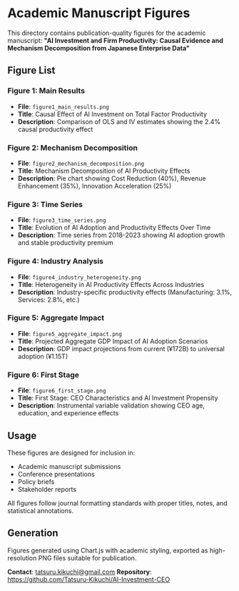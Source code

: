 # Academic Manuscript Figures

This directory contains publication-quality figures for the academic manuscript:
**"AI Investment and Firm Productivity: Causal Evidence and Mechanism Decomposition from Japanese Enterprise Data"**

## Figure List

### Figure 1: Main Results
- **File**: `figure1_main_results.png`
- **Title**: Causal Effect of AI Investment on Total Factor Productivity
- **Description**: Comparison of OLS and IV estimates showing the 2.4% causal productivity effect

### Figure 2: Mechanism Decomposition  
- **File**: `figure2_mechanism_decomposition.png`
- **Title**: Mechanism Decomposition of AI Productivity Effects
- **Description**: Pie chart showing Cost Reduction (40%), Revenue Enhancement (35%), Innovation Acceleration (25%)

### Figure 3: Time Series
- **File**: `figure3_time_series.png`
- **Title**: Evolution of AI Adoption and Productivity Effects Over Time
- **Description**: Time series from 2018-2023 showing AI adoption growth and stable productivity premium

### Figure 4: Industry Analysis
- **File**: `figure4_industry_heterogeneity.png` 
- **Title**: Heterogeneity in AI Productivity Effects Across Industries
- **Description**: Industry-specific productivity effects (Manufacturing: 3.1%, Services: 2.8%, etc.)

### Figure 5: Aggregate Impact
- **File**: `figure5_aggregate_impact.png`
- **Title**: Projected Aggregate GDP Impact of AI Adoption Scenarios
- **Description**: GDP impact projections from current (¥172B) to universal adoption (¥1.15T)

### Figure 6: First Stage
- **File**: `figure6_first_stage.png`
- **Title**: First Stage: CEO Characteristics and AI Investment Propensity  
- **Description**: Instrumental variable validation showing CEO age, education, and experience effects

## Usage

These figures are designed for inclusion in:
- Academic manuscript submissions
- Conference presentations  
- Policy briefs
- Stakeholder reports

All figures follow journal formatting standards with proper titles, notes, and statistical annotations.

## Generation

Figures generated using Chart.js with academic styling, exported as high-resolution PNG files suitable for publication.

**Contact**: tatsuru.kikuchi@gmail.com
**Repository**: https://github.com/Tatsuru-Kikuchi/AI-Investment-CEO
